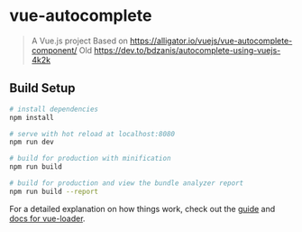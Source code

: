 # vue-autocomplete

> A Vue.js project
> Based on https://alligator.io/vuejs/vue-autocomplete-component/
> Old  https://dev.to/bdzanis/autocomplete-using-vuejs-4k2k

## Build Setup

``` bash
# install dependencies
npm install

# serve with hot reload at localhost:8080
npm run dev

# build for production with minification
npm run build

# build for production and view the bundle analyzer report
npm run build --report
```

For a detailed explanation on how things work, check out the [guide](http://vuejs-templates.github.io/webpack/) and [docs for vue-loader](http://vuejs.github.io/vue-loader).
